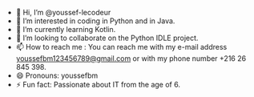 - 👋 Hi, I’m @youssef-lecodeur
- 👀 I’m interested in coding in Python and in Java. 
- 🌱 I’m currently learning Kotlin.
- 💞️ I’m looking to collaborate on the Python IDLE project.
- 📫 How to reach me : You can reach me with my e-mail address youssefbm123456789@gmail.com or with my phone number +216 26 845 398.
- 😄 Pronouns: youssefbm
- ⚡ Fun fact: Passionate about IT from the age of 6.

<!---
youssef-lecodeur/youssef-lecodeur is a ✨ special ✨ repository because its `README.md` (this file) appears on your GitHub profile.
You can click the Preview link to take a look at your changes.
--->
